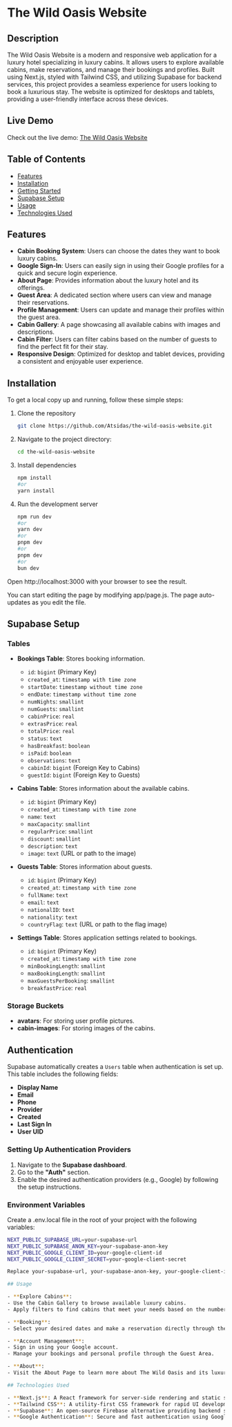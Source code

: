 # The Wild Oasis Website

## Description

The Wild Oasis Website is a modern and responsive web application for a luxury hotel specializing in luxury cabins. It allows users to explore available cabins, make reservations, and manage their bookings and profiles. Built using Next.js, styled with Tailwind CSS, and utilizing Supabase for backend services, this project provides a seamless experience for users looking to book a luxurious stay. The website is optimized for desktops and tablets, providing a user-friendly interface across these devices.

## Live Demo

Check out the live demo: [The Wild Oasis Website](https://the-wild-oasis-website-by-antonis.vercel.app/)

## Table of Contents

- [Features](#features)
- [Installation](#installation)
- [Getting Started](#getting-started)
- [Supabase Setup](#supabase-setup)
- [Usage](#usage)
- [Technologies Used](#technologies-used)

## Features

- **Cabin Booking System**: Users can choose the dates they want to book luxury cabins.
- **Google Sign-In**: Users can easily sign in using their Google profiles for a quick and secure login experience.
- **About Page**: Provides information about the luxury hotel and its offerings.
- **Guest Area**: A dedicated section where users can view and manage their reservations.
- **Profile Management**: Users can update and manage their profiles within the guest area.
- **Cabin Gallery**: A page showcasing all available cabins with images and descriptions.
- **Cabin Filter**: Users can filter cabins based on the number of guests to find the perfect fit for their stay.
- **Responsive Design**: Optimized for desktop and tablet devices, providing a consistent and enjoyable user experience.

## Installation

To get a local copy up and running, follow these simple steps:

1. Clone the repository
   ```bash
   git clone https://github.com/Atsidas/the-wild-oasis-website.git
2. Navigate to the project directory:
   ```bash 
   cd the-wild-oasis-website
3. Install dependencies
   ```bash 
   npm install
   #or
   yarn install
4. Run the development server
   ```bash
   npm run dev
   #or
   yarn dev
   #or
   pnpm dev
   #or
   pnpm dev
   #or
   bun dev

Open http://localhost:3000 with your browser to see the result.

You can start editing the page by modifying app/page.js. The page auto-updates as you edit the file.

## Supabase Setup

### Tables

- **Bookings Table**: Stores booking information.
  - `id`: `bigint` (Primary Key)
  - `created_at`: `timestamp with time zone`
  - `startDate`: `timestamp without time zone`
  - `endDate`: `timestamp without time zone`
  - `numNights`: `smallint`
  - `numGuests`: `smallint`
  - `cabinPrice`: `real`
  - `extrasPrice`: `real`
  - `totalPrice`: `real`
  - `status`: `text`
  - `hasBreakfast`: `boolean`
  - `isPaid`: `boolean`
  - `observations`: `text`
  - `cabinId`: `bigint` (Foreign Key to Cabins)
  - `guestId`: `bigint` (Foreign Key to Guests)

- **Cabins Table**: Stores information about the available cabins.
  - `id`: `bigint` (Primary Key)
  - `created_at`: `timestamp with time zone`
  - `name`: `text`
  - `maxCapacity`: `smallint`
  - `regularPrice`: `smallint`
  - `discount`: `smallint`
  - `description`: `text`
  - `image`: `text` (URL or path to the image)

- **Guests Table**: Stores information about guests.
  - `id`: `bigint` (Primary Key)
  - `created_at`: `timestamp with time zone`
  - `fullName`: `text`
  - `email`: `text`
  - `nationalID`: `text`
  - `nationality`: `text`
  - `countryFlag`: `text` (URL or path to the flag image)

- **Settings Table**: Stores application settings related to bookings.
  - `id`: `bigint` (Primary Key)
  - `created_at`: `timestamp with time zone`
  - `minBookingLength`: `smallint`
  - `maxBookingLength`: `smallint`
  - `maxGuestsPerBooking`: `smallint`
  - `breakfastPrice`: `real`

### Storage Buckets

- **avatars**: For storing user profile pictures.
- **cabin-images**: For storing images of the cabins.

## Authentication

Supabase automatically creates a `Users` table when authentication is set up. This table includes the following fields:

- **Display Name**
- **Email**
- **Phone**
- **Provider**
- **Created**
- **Last Sign In**
- **User UID**

### Setting Up Authentication Providers

1. Navigate to the **Supabase dashboard**.
2. Go to the **"Auth"** section.
3. Enable the desired authentication providers (e.g., Google) by following the setup instructions.



### Environment Variables

Create a .env.local file in the root of your project with the following variables:

   ```bash 
   NEXT_PUBLIC_SUPABASE_URL=your-supabase-url
   NEXT_PUBLIC_SUPABASE_ANON_KEY=your-supabase-anon-key
   NEXT_PUBLIC_GOOGLE_CLIENT_ID=your-google-client-id
   NEXT_PUBLIC_GOOGLE_CLIENT_SECRET=your-google-client-secret

Replace your-supabase-url, your-supabase-anon-key, your-google-client-id, and your-google-client-secret with your actual Supabase and Google credentials.

## Usage

- **Explore Cabins**: 
  - Use the Cabin Gallery to browse available luxury cabins.
  - Apply filters to find cabins that meet your needs based on the number of guests.

- **Booking**: 
  - Select your desired dates and make a reservation directly through the website.

- **Account Management**: 
  - Sign in using your Google account.
  - Manage your bookings and personal profile through the Guest Area.

- **About**: 
  - Visit the About Page to learn more about The Wild Oasis and its luxury offerings.

## Technologies Used

- **Next.js**: A React framework for server-side rendering and static site generation.
- **Tailwind CSS**: A utility-first CSS framework for rapid UI development.
- **Supabase**: An open-source Firebase alternative providing backend services like database and authentication.
- **Google Authentication**: Secure and fast authentication using Google profiles.
